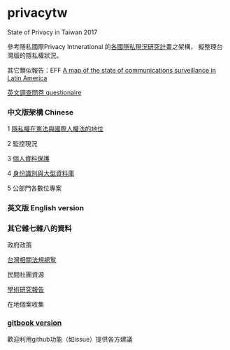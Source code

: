 # privacytw
State of Privacy in Taiwan 2017

參考隱私國際Privacy Intnerational 的[各國隱私現況研究計畫](https://privacyinternational.org/reports/state-of-privacy)之架構，
擬整理台灣版的隱私權狀況。

 其它類似報告：EFF [A map of the state of communications surveillance in Latin America](https://necessaryandproportionate.org/americas-reports)

[英文調查問卷 questionaire](sopquestions.md)

### 中文版架構 Chinese

 1 [隱私權在憲法與國際人權法的地位](01.md)

 2 監控現況

 3 [個人資料保護](03.md)

 4 [身份識別與大型資料庫](04.md)

 5 公部門各數位專案
 
### 英文版 English version

### 其它雜七雜八的資料

政府政策

[台灣相關法規總覧](laws.md)

民間社團資源

[學術研究報告](academics.md)

在地個案收集

### [gitbook version](https://www.gitbook.com/book/twngo/state-of-privacy-in-taiwan/details) 

歡迎利用github功能（如issue）提供各方建議
